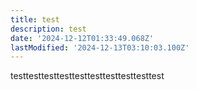 ```yaml
---
title: test
description: test
date: '2024-12-12T01:33:49.068Z'
lastModified: '2024-12-13T03:10:03.100Z'
---
```

testtesttesttesttesttesttesttesttesttest

